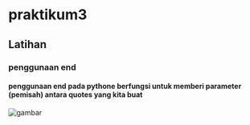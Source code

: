# praktikum3

## Latihan
### penggunaan end
#### penggunaan end pada pythone berfungsi untuk memberi parameter (pemisah) antara quotes yang kita buat

![gambar](gambar1/png)
